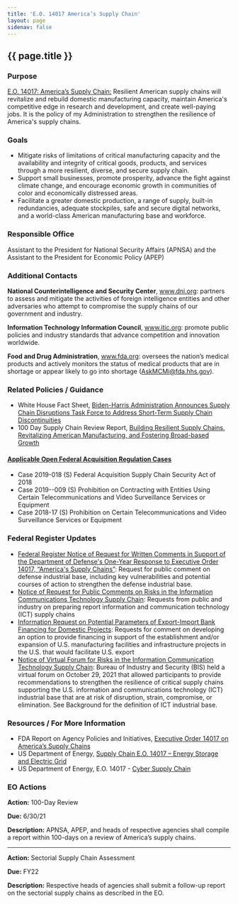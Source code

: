 ```yaml
---
title: 'E.O. 14017 America’s Supply Chain'
layout: page
sidenav: false
---
```


<h2>{{ page.title }}</h2>

<section class="margin-top-3">
<h3>Purpose</h3>
<a href="https://www.federalregister.gov/documents/2021/03/01/2021-04280/americas-supply-chains" target="_blank">E.O. 14017: America’s Supply Chain:</a> Resilient American supply chains will revitalize and rebuild domestic manufacturing capacity, maintain America's competitive edge in research and development, and create well-paying jobs. It is the policy of my Administration to strengthen the resilience of America's supply chains.
</section>

<h3>Goals</h3>
<ul>
<li>Mitigate risks of limitations of critical manufacturing capacity and the availability and integrity of critical goods, products, and services through a more resilient, diverse, and secure supply chain.</li>
<li>Support small businesses, promote prosperity, advance the fight against climate change, and encourage economic growth in communities of color and economically distressed areas. </li>
<li>Facilitate a greater domestic production, a range of supply, built-in redundancies, adequate stockpiles, safe and secure digital networks, and a world-class American manufacturing base and workforce.</li>
</ul>

<section class="margin-top-3">
<h3>Responsible Office</h3>
Assistant to the President for National Security Affairs (APNSA) and the Assistant to the President for Economic Policy (APEP)

<h3>Additional Contacts</h3>
<div>
<p><strong>National Counterintelligence and Security Center</strong>, <a href="https://www.dni.gov/index.php/ncsc-what-we-do/ncsc-supply-chain-threats" target="_blank">www.dni.org</a>: partners to assess and mitigate the activities of foreign intelligence entities and other adversaries who attempt to compromise the supply chains of our government and industry. </p>
</div>

<div>
<p><strong>Information Technology Information Council</strong>, <a href="https://www.itic.org/" target="_blank">www.itic.org</a>: promote public policies and industry standards that advance competition and innovation worldwide.</p>
</div>

<div>
<p><strong>Food and Drug Administration</strong>, <a href="http://www.fda.org" target="_blank">www.fda.org</a>: oversees the nation’s medical products and actively monitors the status of medical products that are in shortage or appear likely to go into shortage (<a href="mailto:AskMCMi@fda.hhs.gov">AskMCMi@fda.hhs.gov</a>). </p>
</div>
</section>

<h3>Related Policies / Guidance</h3>
<ul>
<li>White House Fact Sheet, <a href="https://www.whitehouse.gov/briefing-room/statements-releases/2021/06/08/fact-sheet-biden-harris-administration-announces-supply-chain-disruptions-task-force-to-address-short-term-supply-chain-discontinuities/" target="_blank">Biden-⁠Harris Administration Announces Supply Chain Disruptions Task Force to Address Short-Term Supply Chain Discontinuities</a></li>
<li>100 Day Supply Chain Review Report, <a href="https://www.whitehouse.gov/wp-content/uploads/2021/06/100-day-supply-chain-review-report.pdf" target="_blank">Building Resilient Supply Chains, Revitalizing American Manufacturing, and Fostering Broad-based Growth</a></li>
</ul>

<h4><a href="https://www.acq.osd.mil/dpap/dars/opencases/farcasenum/far.pdf" target="_blank">Applicable Open Federal Acquisition Regulation Cases</a></h4>
<ul>
<li>Case 2019-018 (S) Federal Acquisition Supply Chain Security Act of 2018 </li>
<li>Case 2019--009 (S) Prohibition on Contracting with Entities Using Certain Telecommunications and Video Surveillance Services or Equipment</li>
<li>Case 2018-17 (S) Prohibition on Certain Telecommunications and Video Surveillance Services or Equipment </li>
</ul>

<h3>Federal Register Updates</h3>
<ul>
<li><a href="https://www.federalregister.gov/documents/2021/09/28/2021-21046/federal-register-notice-of-request-for-written-comments-in-support-of-the-department-of-defenses" target="_blank">Federal Register Notice of Request for Written Comments in Support of the Department of Defense's One-Year Response to Executive Order 14017, “America's Supply Chains”</a>: Request for public comment on defense industrial base, including key vulnerabilities and potential courses of action to strengthen the defense industrial base.</li>
<li><a href="https://www.federalregister.gov/documents/2021/09/20/2021-20229/notice-of-request-for-public-comments-on-risks-in-the-information-communications-technology-supply" target="_blank">Notice of Request for Public Comments on Risks in the Information Communications Technology Supply Chain</a>: Requests from public and industry on preparing report information and communication technology (ICT) supply chains</li>
<li><a href="https://www.federalregister.gov/documents/2021/12/23/2021-27835/information-request-on-potential-parameters-of-export-import-bank-financing-for-domestic-projects" target="_blank">Information Request on Potential Parameters of Export-Import Bank Financing for Domestic Projects</a>: Requests for comment on developing an option to provide financing in support of the establishment and/or expansion of U.S. manufacturing facilities and infrastructure projects in the U.S. that would facilitate U.S. export</li>
<li><a href="https://www.federalregister.gov/documents/2021/10/19/2021-22763/notice-of-virtual-forum-for-risks-in-the-information-communication-technology-supply-chain" target="_blank">Notice of Virtual Forum for Risks in the Information Communication Technology Supply Chain</a>: Bureau of Industry and Security (BIS) held a virtual forum on October 29, 2021 that allowed participants to provide recommendations to strengthen the resilience of critical supply chains supporting the U.S. information and communications technology (ICT) industrial base that are at risk of disruption, strain, compromise, or elimination. See Background for the definition of ICT industrial base.</li>
</ul>

<h3>Resources / For More Information</h3>
<ul>
<li>FDA Report on Agency Policies and Initiatives, <a href="https://www.fda.gov/about-fda/reports/executive-order-14017-americas-supply-chains" target="_blank">Executive Order 14017 on America’s Supply Chains</a></li>
<li>US Department of Energy, <a href="https://www.energy.gov/sites/default/files/2021-10/EAC_Shrager-Pereira_SupplyChain.pdf" target="_blank">Supply Chain E.O. 14017 – Energy Storage and Electric Grid</a></li>
<li>US Department of Energy, E.O. 14017 - <a href="https://www.energy.gov/sites/default/files/2021-10/EAC_Caddy_SupplyChain.pdf" target="_blank">Cyber Supply Chain</a></li>
</ul>

<h3>EO Actions</h3>
<p><strong>Action:</strong> 100-Day Review </p>
<p><strong>Due:</strong> 6/30/21</p>
<p><strong>Description:</strong> APNSA, APEP, and heads of respective agencies shall compile a report within 100-days on a review of America’s supply chains.</p>
<hr />
<p><strong>Action:</strong> Sectorial Supply Chain Assessment</p>
<p><strong>Due:</strong> FY22</p>
<p><strong>Description:</strong> Respective heads of agencies shall submit a follow-up report on the sectorial supply chains as described in the EO.</p>